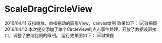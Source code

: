﻿# ScaleDragCircleView
2016/04/11
双指缩放，单指拖动的圆形View，canvas绘制
效果如下：
![效果图](https://github.com/tuozhaobing/ScaleDragCircleView/blob/master/demolarge.gif) 
2016/04/12
本次提交添加了单个CircleView的点击事件处理，开放了数据设置接口，调整了放缩比例的限制。
运行效果图如下：
![效果图](https://github.com/tuozhaobing/ScaleDragCircleView/blob/master/listenerDemo.gif) 
